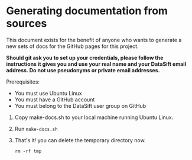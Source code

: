 # Generating documentation from sources

This document exists for the benefit of anyone who wants to generate a new
sets of docs for the GitHub pages for this project.

**Should git ask you to set up your credentials, please follow the instructions it gives you and use your real name and your DataSift email address. Do not use pseudonyms or private email addresses.**

Prerequisites:

* You must use Ubuntu Linux
* You must have a GitHub account
* You must belong to the DataSift user group on GitHub

1. Copy make-docs.sh to your local machine running Ubuntu Linux.

2. Run `make-docs.sh`

3. That's it! you can delete the temporary directory now.

    `rm -rf tmp`
